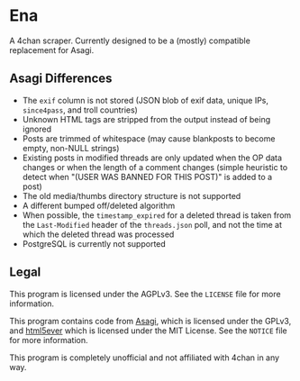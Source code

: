 # Ena

A 4chan scraper. Currently designed to be a (mostly) compatible replacement for Asagi.

## Asagi Differences

* The `exif` column is not stored (JSON blob of exif data, unique IPs, `since4pass`, and troll countries)
* Unknown HTML tags are stripped from the output instead of being ignored
* Posts are trimmed of whitespace (may cause blankposts to become empty, non-NULL strings)
* Existing posts in modified threads are only updated when the OP data changes or when the length of a comment changes (simple heuristic to detect when "(USER WAS BANNED FOR THIS POST)" is added to a post)
* The old media/thumbs directory structure is not supported
* A different bumped off/deleted algorithm
* When possible, the `timestamp_expired` for a deleted thread is taken from the `Last-Modified` header of the `threads.json` poll, and not the time at which the deleted thread was processed
* PostgreSQL is currently not supported

## Legal

This program is licensed under the AGPLv3. See the `LICENSE` file for more information.

This program contains code from [Asagi](https://github.com/desuarchive/asagi), which is licensed under the GPLv3, and [html5ever](https://github.com/servo/html5ever) which is licensed under the MIT License. See the `NOTICE` file for more information.

This program is completely unofficial and not affiliated with 4chan in any way.
